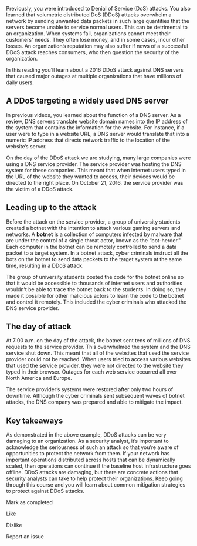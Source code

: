 Previously, you were introduced to Denial of Service (DoS) attacks. You also learned that volumetric distributed DoS (DDoS) attacks overwhelm a network by sending unwanted data packets in such large quantities that the servers become unable to service normal users. This can be detrimental to an organization. When systems fail, organizations cannot meet their customers' needs. They often lose money, and in some cases, incur other losses. An organization’s reputation may also suffer if news of a successful DDoS attack reaches consumers, who then question the security of the organization.

In this reading you’ll learn about a 2016 DDoS attack against DNS servers that caused major outages at multiple organizations that have millions of daily users. 

## A DDoS targeting a widely used DNS server 

In previous videos, you learned about the function of a DNS server. As a review, DNS servers translate website domain names into the IP address of the system that contains the information for the website. For instance, if a user were to type in a website URL, a DNS server would translate that into a numeric IP address that directs network traffic to the location of the website’s server. 

On the day of the DDoS attack we are studying, many large companies were using a DNS service provider. The service provider was hosting the DNS system for these companies. This meant that when internet users typed in the URL of the website they wanted to access, their devices would be directed to the right place. On October 21, 2016, the service provider was the victim of a DDoS attack.

## Leading up to the attack

Before the attack on the service provider, a group of university students created a botnet with the intention to attack various gaming servers and networks. A **botnet** is a collection of computers infected by malware that are under the control of a single threat actor, known as the “bot-herder." Each computer in the botnet can be remotely controlled to send a data packet to a target system. In a botnet attack, cyber criminals instruct all the bots on the botnet to send data packets to the target system at the same time, resulting in a DDoS attack.

The group of university students posted the code for the botnet online so that it would be accessible to thousands of internet users and authorities wouldn’t be able to trace the botnet back to the students. In doing so, they made it possible for other malicious actors to learn the code to the botnet and control it remotely. This included the cyber criminals who attacked the DNS service provider.

## The day of attack

At 7:00 a.m. on the day of the attack, the botnet sent tens of millions of DNS requests to the service provider. This overwhelmed the system and the DNS service shut down. This meant that all of the websites that used the service provider could not be reached. When users tried to access various websites that used the service provider, they were not directed to the website they typed in their browser. Outages for each web service occurred all over North America and Europe. 

The service provider’s systems were restored after only two hours of downtime. Although the cyber criminals sent subsequent waves of botnet attacks, the DNS company was prepared and able to mitigate the impact.

## Key takeaways

As demonstrated in the above example, DDoS attacks can be very damaging to an organization. As a security analyst, it’s important to acknowledge the seriousness of such an attack so that you’re aware of opportunities to protect the network from them. If your network has important operations distributed across hosts that can be dynamically scaled, then operations can continue if the baseline host infrastructure goes offline. DDoS attacks are damaging, but there are concrete actions that security analysts can take to help protect their organizations. Keep going through this course and you will learn about common mitigation strategies to protect against DDoS attacks.

Mark as completed

Like

Dislike

Report an issue